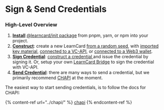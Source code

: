 # Sign & Send Credentials

### High-Level Overview

1. [**Install**](./#install-the-library) [@learncard/init package](./#install-the-library) from pnpm, yarn, or npm into your project.
2. [**Construct**](../construction/): create a new LearnCard [from a random seed](../construction/initlearncard.md#example-usage), with [imported key material](../construction/learncardfromseed.md), [connected to a VC-API](../plugins/official-plugins/vc-api.md), or [connected to a Web3 wallet](../../../learncard-services/metamask-snap.md).
3. [**Sign Credential**](./#issue-credentials): [construct a credential ](create-new-credentials/)and issue the credential by signing it. Or, setup your own [LearnCard Bridge](../../learncard-bridge.md) to sign the credential with VC-API.
4. [**Send Credential**](../chapi/using-learncard-to-interact-with-a-chapi-wallet.md#storing-a-presentation-with-chapi): there are many ways to send a credential, but we primarily recommend [CHAPI](../chapi/cheat-sheets/issuers.md) at the moment.

The easiest way to start sending credentials, is to follow the docs for CHAPI:

{% content-ref url="../chapi/" %}
[chapi](../chapi/)
{% endcontent-ref %}
